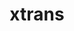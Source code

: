 ---
title: "xtrans"
layout: cache
categories: [package, develop-2025-03-23]
meta: {"compilers": ["gcc@=10.5.0", "gcc@=11.1.0", "gcc@=11.4.0", "gcc@=13.2.0", "gcc@=13.3.0", "oneapi@=2024.2.1"], "num_specs": 6, "num_specs_by_stack": {"data-vis-sdk": 1, "developer-tools-aarch64-linux-gnu": 1, "developer-tools-x86_64_v3-linux-gnu": 1, "e4s": 1, "e4s-oneapi": 1, "e4s-rocm-external": 1, "hep": 1, "ml-linux-x86_64-rocm": 1, "root": 6}, "oss": ["centos7", "rhel8", "ubuntu20.04", "ubuntu22.04", "ubuntu24.04"], "platforms": ["linux"], "stacks": ["data-vis-sdk", "developer-tools-aarch64-linux-gnu", "developer-tools-x86_64_v3-linux-gnu", "e4s", "e4s-oneapi", "e4s-rocm-external", "hep", "ml-linux-x86_64-rocm", "root"], "targets": ["aarch64", "x86_64_v3"], "versions": ["1.5.2"]}
spec_details: [{"compiler": "gcc@=11.1.0", "hash": "3b2owrlpvxhzud52kr6uwop3zkjejnyj", "os": "ubuntu20.04", "platform": "linux", "size": "-", "stacks": ["data-vis-sdk", "root"], "target": "x86_64_v3", "variants": ["build_system=autotools"], "versions": ["1.5.2"]}, {"compiler": "gcc@=13.2.0", "hash": "bng2vkczpdtkb4egvgdpv7ssnki273z7", "os": "ubuntu24.04", "platform": "linux", "size": "-", "stacks": ["ml-linux-x86_64-rocm", "root"], "target": "x86_64_v3", "variants": ["build_system=autotools"], "versions": ["1.5.2"]}, {"compiler": "oneapi@=2024.2.1", "hash": "mjyjual3aqzpsdj6bpu5agud2s2zwesi", "os": "ubuntu22.04", "platform": "linux", "size": "-", "stacks": ["e4s-oneapi", "root"], "target": "x86_64_v3", "variants": ["build_system=autotools"], "versions": ["1.5.2"]}, {"compiler": "gcc@=13.3.0", "hash": "n6dbhku34yb4qfdtzg6byabzgsy5zm5i", "os": "rhel8", "platform": "linux", "size": "-", "stacks": ["developer-tools-aarch64-linux-gnu", "root"], "target": "aarch64", "variants": ["build_system=autotools"], "versions": ["1.5.2"]}, {"compiler": "gcc@=11.4.0", "hash": "qoyptj23alfsotxf3cswg5bxmu75y5mh", "os": "ubuntu22.04", "platform": "linux", "size": "-", "stacks": ["e4s", "e4s-rocm-external", "hep", "root"], "target": "x86_64_v3", "variants": ["build_system=autotools"], "versions": ["1.5.2"]}, {"compiler": "gcc@=10.5.0", "hash": "utyxatxa3dwzeuhk3d6d6mqxmrodz7m5", "os": "centos7", "platform": "linux", "size": "-", "stacks": ["developer-tools-x86_64_v3-linux-gnu", "root"], "target": "x86_64_v3", "variants": ["build_system=autotools"], "versions": ["1.5.2"]}]
---